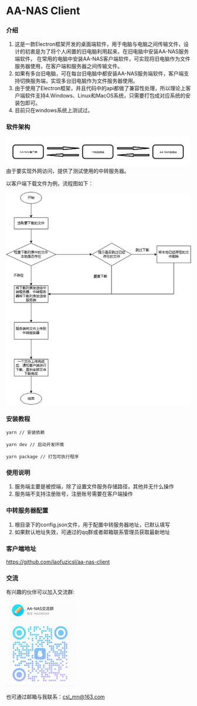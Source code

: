 # AA-NAS Client

### 介绍
1. 这是一款Electron框架开发的桌面端软件，用于电脑与电脑之间传输文件，设计的初衷是为了将个人闲置的旧电脑利用起来，在旧电脑中安装AA-NAS服务端软件，
在常用的电脑中安装AA-NAS客户端软件，可实现将旧电脑作为文件服务器使用，在客户端和服务器之间传输文件。
2. 如果有多台旧电脑，可在每台旧电脑中都安装AA-NAS服务端软件，客户端支持切换服务端，实现多台旧电脑作为文件服务器使用。
3. 由于使用了Electron框架，并且代码中的api都做了兼容性处理，所以理论上客户端软件支持4.Windows、Linux和MacOS系统，只需要打包成对应系统的安装包即可。
4. 目前只在windows系统上测试过。

### 软件架构

![alt text](./doc/架构图.png)
由于要实现外网访问，提供了测试使用的中转服务器。

以客户端下载文件为例，流程图如下：

![alt text](./doc/下载流程图.png)


### 安装教程

```
yarn // 安装依赖

yarn dev // 启动开发环境

yarn package // 打包可执行程序
```

### 使用说明

1. 服务端主要是被控端，除了设置文件服务存储路径，其他并无什么操作
2. 服务端不支持注册账号，注册账号需要在客户端操作

### 中转服务器配置
1. 根目录下的config.json文件，用于配置中转服务器地址，已默认填写
2. 如果默认地址失效，可通过的qq群或者邮箱联系管理员获取最新地址

### 客户端地址
https://github.com/laofuzicsl/aa-nas-client

### 交流
有兴趣的伙伴可以加入交流群:

![alt text](./doc/交流群二维码.png)

也可通过邮箱与我联系：csl_mn@163.com